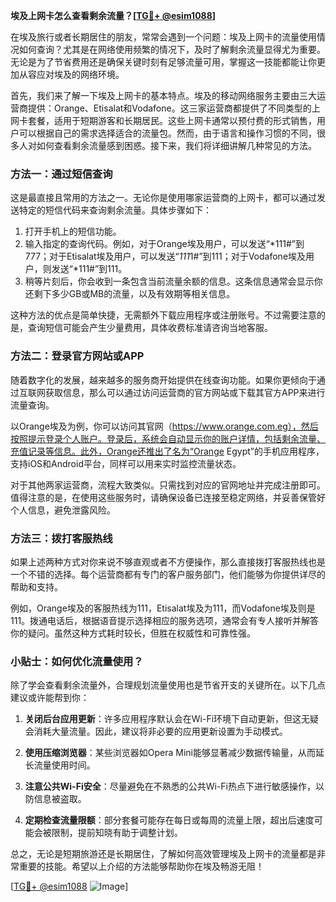 **埃及上网卡怎么查看剩余流量？[[TG💪+ @esim1088](https://t.me/s/esim1088)]**

在埃及旅行或者长期居住的朋友，常常会遇到一个问题：埃及上网卡的流量使用情况如何查询？尤其是在网络使用频繁的情况下，及时了解剩余流量显得尤为重要。无论是为了节省费用还是确保关键时刻有足够流量可用，掌握这一技能都能让你更加从容应对埃及的网络环境。

首先，我们来了解一下埃及上网卡的基本特点。埃及的移动网络服务主要由三大运营商提供：Orange、Etisalat和Vodafone。这三家运营商都提供了不同类型的上网卡套餐，适用于短期游客和长期居民。这些上网卡通常以预付费的形式销售，用户可以根据自己的需求选择适合的流量包。然而，由于语言和操作习惯的不同，很多人对如何查看剩余流量感到困惑。接下来，我们将详细讲解几种常见的方法。

### 方法一：通过短信查询

这是最直接且常用的方法之一。无论你是使用哪家运营商的上网卡，都可以通过发送特定的短信代码来查询剩余流量。具体步骤如下：

1. 打开手机上的短信功能。
2. 输入指定的查询代码。例如，对于Orange埃及用户，可以发送“*111#”到777；对于Etisalat埃及用户，可以发送“*111*1#”到111；对于Vodafone埃及用户，则发送“*111#”到111。
3. 稍等片刻后，你会收到一条包含当前流量余额的信息。这条信息通常会显示你还剩下多少GB或MB的流量，以及有效期等相关信息。

这种方法的优点是简单快捷，无需额外下载应用程序或注册账号。不过需要注意的是，查询短信可能会产生少量费用，具体收费标准请咨询当地客服。

### 方法二：登录官方网站或APP

随着数字化的发展，越来越多的服务商开始提供在线查询功能。如果你更倾向于通过互联网获取信息，那么可以通过访问运营商的官方网站或下载其官方APP来进行流量查询。

以Orange埃及为例，你可以访问其官网（https://www.orange.com.eg），然后按照提示登录个人账户。登录后，系统会自动显示你的账户详情，包括剩余流量、充值记录等信息。此外，Orange还推出了名为“Orange Egypt”的手机应用程序，支持iOS和Android平台，同样可以用来实时监控流量状态。

对于其他两家运营商，流程大致类似。只需找到对应的官网地址并完成注册即可。值得注意的是，在使用这些服务时，请确保设备已连接至稳定网络，并妥善保管好个人信息，避免泄露风险。

### 方法三：拨打客服热线

如果上述两种方式对你来说不够直观或者不方便操作，那么直接拨打客服热线也是一个不错的选择。每个运营商都有专门的客户服务部门，他们能够为你提供详尽的帮助和支持。

例如，Orange埃及的客服热线为111，Etisalat埃及为111，而Vodafone埃及则是111。拨通电话后，根据语音提示选择相应的服务选项，通常会有专人接听并解答你的疑问。虽然这种方式耗时较长，但胜在权威性和可靠性强。

### 小贴士：如何优化流量使用？

除了学会查看剩余流量外，合理规划流量使用也是节省开支的关键所在。以下几点建议或许能帮到你：

1. **关闭后台应用更新**：许多应用程序默认会在Wi-Fi环境下自动更新，但这无疑会消耗大量流量。因此，建议将非必要的应用更新设置为手动模式。
   
2. **使用压缩浏览器**：某些浏览器如Opera Mini能够显著减少数据传输量，从而延长流量使用时间。
   
3. **注意公共Wi-Fi安全**：尽量避免在不熟悉的公共Wi-Fi热点下进行敏感操作，以防信息被盗取。
   
4. **定期检查流量限额**：部分套餐可能存在每日或每周的流量上限，超出后速度可能会被限制，提前知晓有助于调整计划。

总之，无论是短期旅游还是长期居住，了解如何高效管理埃及上网卡的流量都是非常重要的技能。希望以上介绍的方法能够帮助你在埃及畅游无阻！

[[TG💪+ @esim1088](https://t.me/s/esim1088) ![Image](https://i.postimg.cc/4NQfJmqS/Snipaste-2025-05-13-00-14-12.png)]